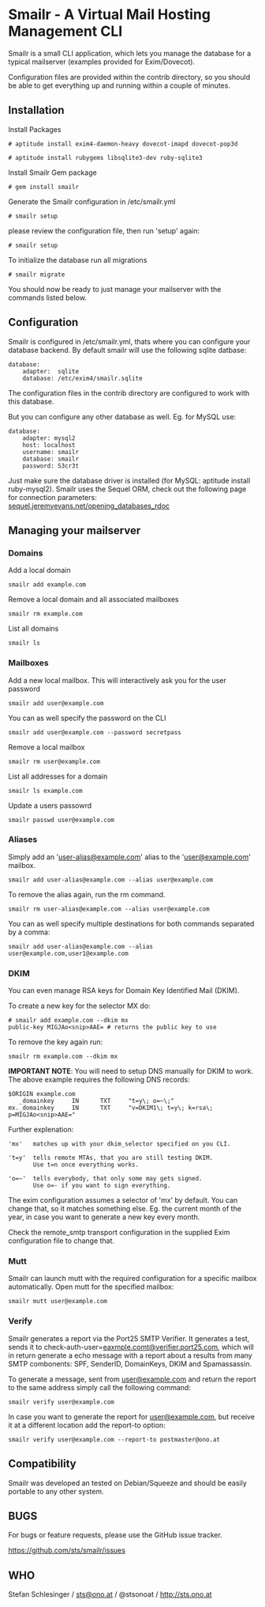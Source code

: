 # Smailr - A Virtual Mail Hosting Management CLI

Smailr is a small CLI application, which lets you manage the database for a
typical mailserver (examples provided for Exim/Dovecot).

Configuration files are provided within the contrib directory, so you should be
able to get everything up and running within a couple of minutes.

## Installation

Install Packages

    # aptitude install exim4-daemon-heavy dovecot-imapd dovecot-pop3d

    # aptitude install rubygems libsqlite3-dev ruby-sqlite3

Install Smailr Gem package

    # gem install smailr

Generate the Smailr configuration in /etc/smailr.yml

    # smailr setup

please review the configuration file, then run 'setup' again:

    # smailr setup

To initialize the database run all migrations

    # smailr migrate

You should now be ready to just manage your mailserver with the commands listed
below.

## Configuration

Smailr is configured in /etc/smailr.yml, thats where you can configure your
database backend. By default smailr will use the following sqlite datbase:

    database:
        adapter:  sqlite
        database: /etc/exim4/smailr.sqlite

The configuration files in the contrib directory are configured to work with
this database.

But you can configure any other database as well. Eg. for MySQL use:

    database:
        adapter: mysql2
        host: localhost
        username: smailr
        database: smailr
        password: S3cr3t

Just make sure the database driver is installed (for MySQL: aptitude install
ruby-mysql2). Smailr uses the Sequel ORM, check out the following page for
connection parameters: [sequel.jeremyevans.net/opening_databases_rdoc](http://sequel.jeremyevans.net/rdoc/files/doc/opening_databases_rdoc.html)

## Managing your mailserver

### Domains

Add a local domain

    smailr add example.com

Remove a local domain and all associated mailboxes

    smailr rm example.com

List all domains

    smailr ls

### Mailboxes

Add a new local mailbox. This will interactively ask you for the user password

    smailr add user@example.com

You can as well specify the password on the CLI

    smailr add user@example.com --password secretpass

Remove a local mailbox

    smailr rm user@example.com

List all addresses for a domain

    smailr ls example.com

Update a users passowrd

    smailr passwd user@example.com

### Aliases

Simply add an 'user-alias@example.com' alias to the 'user@example.com' mailbox.

    smailr add user-alias@example.com --alias user@example.com

To remove the alias again, run the rm command.

    smailr rm user-alias@example.com --alias user@example.com

You can as well specify multiple destinations for both commands separated by a comma:

    smailr add user-alias@example.com --alias user@example.com,user1@example.com

### DKIM

You can even manage RSA keys for Domain Key Identified Mail (DKIM).

To create a new key for the selector MX do:

    # smailr add example.com --dkim mx
    public-key MIGJAo<snip>AAE= # returns the public key to use

To remove the key again run:

    smailr rm example.com --dkim mx

**IMPORTANT NOTE**: You will need to setup DNS manually for DKIM to work. The
above example requires the following DNS records:

    $ORIGIN example.com
       _domainkey     IN      TXT     "t=y\; o=~\;"
    mx._domainkey     IN      TXT     "v=DKIM1\; t=y\; k=rsa\; p=MIGJAo<snip>AAE="

Further explenation:

    'mx'   matches up with your dkim_selector specified on you CLI.

    't=y'  tells remote MTAs, that you are still testing DKIM.
           Use t=n once everything works.

    'o=~'  tells everybody, that only some may gets signed.
           Use o=- if you want to sign everything.

The exim configuration assumes a selector of 'mx' by default. You can change that, so
it matches something else. Eg. the current month of the year, in case you want
to generate a new key every month.

Check the remote\_smtp transport configuration in the supplied Exim configuration file
to change that.

### Mutt

Smailr can launch mutt with the required configuration for a specific mailbox
automatically. Open mutt for the specified mailbox:

    smailr mutt user@example.com

### Verify

Smailr generates a report via the Port25 SMTP Verifier. It generates a test,
sends it to  check-auth-user=eaxmple.comt@verifier.port25.com, which will in
return generate a echo message with a report about a results from many SMTP
combonents: SPF, SenderID, DomainKeys, DKIM and Spamassassin.

To generate a message, sent from user@example.com and return the report to the
same address simply call the following command:

    smailr verify user@example.com

In case you want to generate the report for user@example.com, but receive it at
a different location add the report-to option:

    smailr verify user@example.com --report-to postmaster@ono.at

## Compatibility

Smailr was developed an tested on Debian/Squeeze and should be easily portable
to any other system.

## BUGS

For bugs or feature requests, please use the GitHub issue tracker.

https://github.com/sts/smailr/issues


## WHO

Stefan Schlesinger / sts@ono.at / @stsonoat / http://sts.ono.at


